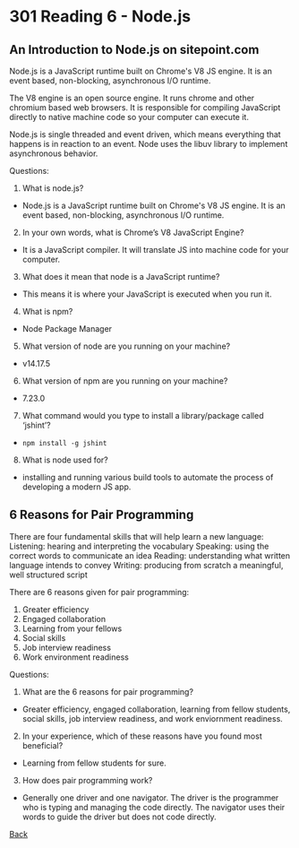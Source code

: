 # 301 Reading 6 - Node.js

## An Introduction to Node.js on sitepoint.com

Node.js is a JavaScript runtime built on Chrome's V8 JS engine. It is an event based, non-blocking, asynchronous I/O runtime.

The V8 engine is an open source engine. It runs chrome and other chromium based web browsers. It is responsible for compiling JavaScript directly to native machine code so your computer can execute it.

Node.js is single threaded and event driven, which means everything that happens is in reaction to an event. Node uses the libuv library to implement asynchronous behavior.

Questions:
1. What is node.js?
- Node.js is a JavaScript runtime built on Chrome's V8 JS engine. It is an event based, non-blocking, asynchronous I/O runtime.

2. In your own words, what is Chrome’s V8 JavaScript Engine?
- It is a JavaScript compiler. It will translate JS into machine code for your computer.

3. What does it mean that node is a JavaScript runtime?
- This means it is where your JavaScript is executed when you run it.

4. What is npm?
- Node Package Manager

5. What version of node are you running on your machine?
- v14.17.5

6. What version of npm are you running on your machine?
- 7.23.0

7. What command would you type to install a library/package called ‘jshint’?
- `npm install -g jshint`

8. What is node used for?
- installing and running various build tools to automate the process of developing a modern JS app.

## 6 Reasons for Pair Programming

There are four fundamental skills that will help learn a new language:
Listening: hearing and interpreting the vocabulary
Speaking: using the correct words to communicate an idea
Reading: understanding what written language intends to convey
Writing: producing from scratch a meaningful, well structured script

There are 6 reasons given for pair programming:
1. Greater efficiency
2. Engaged collaboration
3. Learning from your fellows
4. Social skills
5. Job interview readiness
6. Work environment readiness

Questions:

1. What are the 6 reasons for pair programming?
- Greater efficiency, engaged collaboration, learning from fellow students, social skills, job interview readiness, and work enviornment readiness.

2. In your experience, which of these reasons have you found most beneficial?
- Learning from fellow students for sure. 

3. How does pair programming work?
- Generally one driver and one navigator. The driver is the programmer who is typing and managing the code directly. The navigator uses their words to guide the driver but does not code directly.

[Back](README.md)
